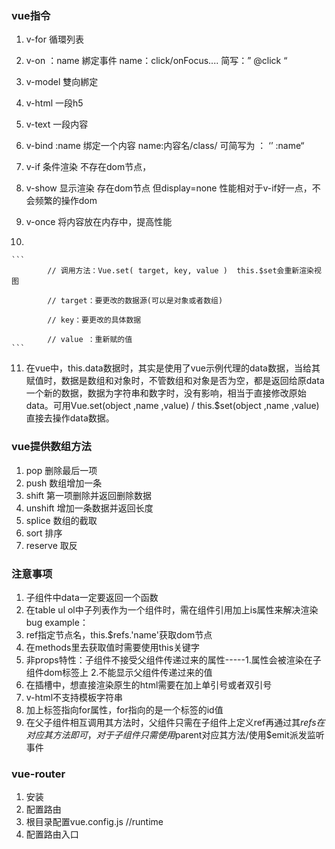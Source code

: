 ### vue指令

1. v-for  					循環列表

2. v-on ：name        綁定事件   name：click/onFocus....    简写：” @click “

3. v-model              雙向綁定

4. v-html      一段h5

5. v-text        一段内容

6. v-bind :name    绑定一个内容    name:内容名/class/    可简写为  ： ‘’ :name“

7. v-if     条件渲染   不存在dom节点，

8. v-show   显示渲染  存在dom节点  但display=none  性能相对于v-if好一点，不会频繁的操作dom

9. v-once  将内容放在内存中，提高性能

10. 

    ```
            // 调用方法：Vue.set( target, key, value )  this.$set会重新渲染视图
    
            // target：要更改的数据源(可以是对象或者数组)
    
            // key：要更改的具体数据
    
            // value ：重新赋的值
    ```

    

11. 在vue中，this.data数据时，其实是使用了vue示例代理的data数据，当给其赋值时，数据是数组和对象时，不管数组和对象是否为空，都是返回给原data一个新的数据，数据为字符串和数字时，没有影响，相当于直接修改原始data。可用Vue.set(object ,name ,value) / this.$set(object ,name ,value)直接去操作data数据。

### vue提供数组方法

1. pop   删除最后一项
2. push 数组增加一条
3. shift  第一项删除并返回删除数据
4. unshift  增加一条数据并返回长度
5. splice  数组的截取
6. sort 排序
7. reserve  取反

### 注意事项

1. 子组件中data一定要返回一个函数
2. 在table ul ol中子列表作为一个组件时，需在组件引用加上is属性来解决渲染bug  example：<tr is='子组件名'>
3. ref指定节点名，this.$refs.'name'获取dom节点
4. 在methods里去获取值时需要使用this关键字
5. 非props特性：子组件不接受父组件传递过来的属性-----1.属性会被渲染在子组件dom标签上 2.不能显示父组件传递过来的值
6. 在插槽中，想直接渲染原生的html需要在加上单引号或者双引号
7. v-html不支持模板字符串
8. 加上标签指向for属性，for指向的是一个标签的id值
9. 在父子组件相互调用其方法时，父组件只需在子组件上定义ref再通过其$refs在对应其方法即可，对于子组件只需使用$parent对应其方法/使用$emit派发监听事件

### vue-router

1. 安装
2. 配置路由
3. 根目录配置vue.config.js  //runtime
4. 配置路由入口<router-view></router-view>
